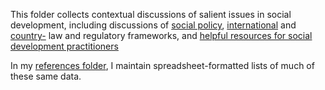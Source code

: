 This folder collects contextual discussions of salient issues in social development, including discussions of [social policy](./social-policy/), [international](./international-law_good-practice/) and [country-](./country-safeguard-systems) law and regulatory frameworks, and [helpful resources for social development practitioners](./implementation-resources/)

In my [references folder](./ref/), I maintain spreadsheet-formatted lists of much of these same data.

